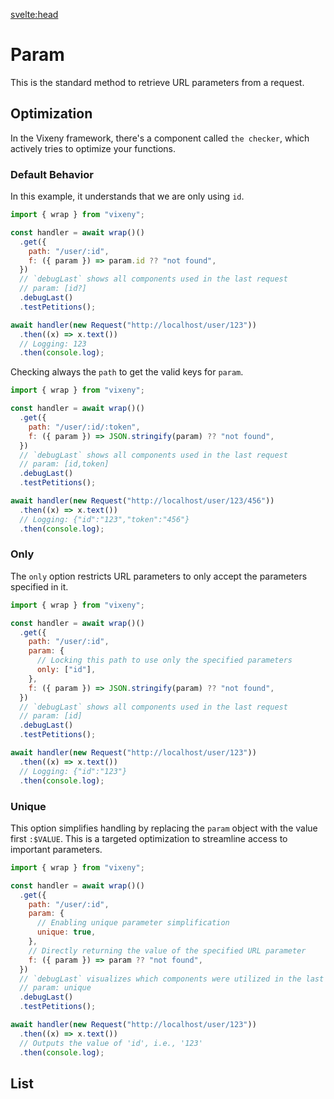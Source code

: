 <script>
  import ListOfComponents from '$lib/components/listofBasic.svelte';
 import Prisma from '$lib/components/Prisma.md';

</script>
<Prisma />

<svelte:head>


<title>Param - Vixeny</title>
  <meta name="description" content="Understanding URL parameters"/>
  <meta name="keywords" content="URL parameters, FP, functional programing, web development, Vixeny framework, HTTP parameters"/>
</svelte:head>

# Param

This is the standard method to retrieve URL parameters from a request.

## Optimization

In the Vixeny framework, there's a component called `the checker`, which
actively tries to optimize your functions.

### Default Behavior

In this example, it understands that we are only using `id`.

```javascript
import { wrap } from "vixeny";

const handler = await wrap()()
  .get({
    path: "/user/:id",
    f: ({ param }) => param.id ?? "not found",
  })
  // `debugLast` shows all components used in the last request
  // param: [id?]
  .debugLast()
  .testPetitions();

await handler(new Request("http://localhost/user/123"))
  .then((x) => x.text())
  // Logging: 123
  .then(console.log);
```

Checking always the `path` to get the valid keys for `param`.

```javascript
import { wrap } from "vixeny";

const handler = await wrap()()
  .get({
    path: "/user/:id/:token",
    f: ({ param }) => JSON.stringify(param) ?? "not found",
  })
  // `debugLast` shows all components used in the last request
  // param: [id,token]
  .debugLast()
  .testPetitions();

await handler(new Request("http://localhost/user/123/456"))
  .then((x) => x.text())
  // Logging: {"id":"123","token":"456"}
  .then(console.log);
```

### Only

The `only` option restricts URL parameters to only accept the parameters
specified in it.

```javascript
import { wrap } from "vixeny";

const handler = await wrap()()
  .get({
    path: "/user/:id",
    param: {
      // Locking this path to use only the specified parameters
      only: ["id"],
    },
    f: ({ param }) => JSON.stringify(param) ?? "not found",
  })
  // `debugLast` shows all components used in the last request
  // param: [id]
  .debugLast()
  .testPetitions();

await handler(new Request("http://localhost/user/123"))
  .then((x) => x.text())
  // Logging: {"id":"123"}
  .then(console.log);
```

### Unique

This option simplifies handling by replacing the `param` object with the value
first `:$VALUE`. This is a targeted optimization to streamline access to
important parameters.

```javascript
import { wrap } from "vixeny";

const handler = await wrap()()
  .get({
    path: "/user/:id",
    param: {
      // Enabling unique parameter simplification
      unique: true,
    },
    // Directly returning the value of the specified URL parameter
    f: ({ param }) => param ?? "not found",
  })
  // `debugLast` visualizes which components were utilized in the last request
  // param: unique
  .debugLast()
  .testPetitions();

await handler(new Request("http://localhost/user/123"))
  .then((x) => x.text())
  // Outputs the value of 'id', i.e., '123'
  .then(console.log);
```

## List

<ListOfComponents />
